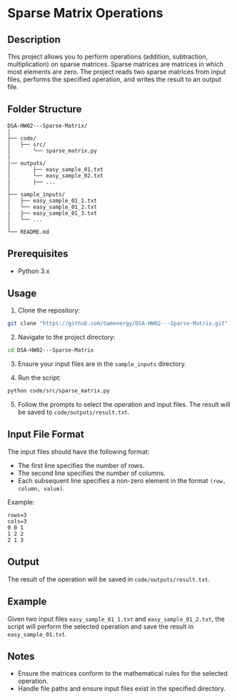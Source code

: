# Sparse Matrix Operations

## Description

This project allows you to perform operations (addition, subtraction, multiplication) on sparse matrices. Sparse matrices are matrices in which most elements are zero. The project reads two sparse matrices from input files, performs the specified operation, and writes the result to an output file.

## Folder Structure

```
DSA-HW02---Sparse-Matrix/
│
├── code/
│   ├── src/
│       └── sparse_matrix.py
|
|── outputs/
│       ├── easy_sample_01.txt
│       └── easy_sample_02.txt
|       ├── ...
│
├── sample_inputs/
│   ├── easy_sample_01_1.txt
│   └── easy_sample_01_2.txt
|   ├── easy_sample_01_3.txt
│   └── ...
│
└── README.md
```

## Prerequisites

- Python 3.x

## Usage

1. Clone the repository:

```sh
git clone "https://github.com/Samenergy/DSA-HW02---Sparse-Matrix.git"
```

2. Navigate to the project directory:

```sh
cd DSA-HW02---Sparse-Matrix
```

3. Ensure your input files are in the `sample_inputs` directory.

4. Run the script:

```sh
python code/src/sparse_matrix.py
```

5. Follow the prompts to select the operation and input files. The result will be saved to `code/outputs/result.txt`.

## Input File Format

The input files should have the following format:
- The first line specifies the number of rows.
- The second line specifies the number of columns.
- Each subsequent line specifies a non-zero element in the format `(row, column, value)`.

Example:
```
rows=3
cols=3
0 0 1
1 2 2
2 1 3
```

## Output

The result of the operation will be saved in `code/outputs/result.txt`.

## Example

Given two input files `easy_sample_01_1.txt` and `easy_sample_01_2.txt`, the script will perform the selected operation and save the result in `easy_sample_01.txt`.

## Notes

- Ensure the matrices conform to the mathematical rules for the selected operation.
- Handle file paths and ensure input files exist in the specified directory.


